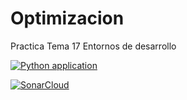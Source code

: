 # Optimizacion
Practica Tema 17 Entornos de desarrollo

[![Python application](https://github.com/Gabe1402/Optimizacion/actions/workflows/python-app.yml/badge.svg?branch=master)](https://github.com/Gabe1402/Optimizacion/actions/workflows/python-app.yml)

[![SonarCloud](https://sonarcloud.io/images/project_badges/sonarcloud-white.svg)](https://sonarcloud.io/summary/new_code?id=Gabe1402_Optimizacion)
